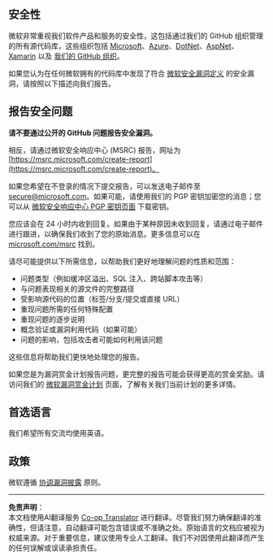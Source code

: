 <!--
CO_OP_TRANSLATOR_METADATA:
{
  "original_hash": "5e1b8da31aae9cca3d53ad243fa3365a",
  "translation_date": "2025-09-03T16:14:39+00:00",
  "source_file": "SECURITY.md",
  "language_code": "zh"
}
-->
## 安全性

微软非常重视我们软件产品和服务的安全性，这包括通过我们的 GitHub 组织管理的所有源代码库，这些组织包括 [Microsoft](https://github.com/Microsoft)、[Azure](https://github.com/Azure)、[DotNet](https://github.com/dotnet)、[AspNet](https://github.com/aspnet)、[Xamarin](https://github.com/xamarin) 以及 [我们的 GitHub 组织](https://opensource.microsoft.com/)。

如果您认为在任何微软拥有的代码库中发现了符合 [微软安全漏洞定义](https://docs.microsoft.com/previous-versions/tn-archive/cc751383(v=technet.10)?WT.mc_id=academic-77952-leestott) 的安全漏洞，请按照以下描述向我们报告。

## 报告安全问题

**请不要通过公开的 GitHub 问题报告安全漏洞。**

相反，请通过微软安全响应中心 (MSRC) 报告，网址为 [https://msrc.microsoft.com/create-report](https://msrc.microsoft.com/create-report)。

如果您希望在不登录的情况下提交报告，可以发送电子邮件至 [secure@microsoft.com](mailto:secure@microsoft.com)。如果可能，请使用我们的 PGP 密钥加密您的消息；您可以从 [微软安全响应中心 PGP 密钥页面](https://www.microsoft.com/en-us/msrc/pgp-key-msrc) 下载密钥。

您应该会在 24 小时内收到回复。如果由于某种原因未收到回复，请通过电子邮件进行跟进，以确保我们收到了您的原始消息。更多信息可以在 [microsoft.com/msrc](https://www.microsoft.com/msrc) 找到。

请尽可能提供以下所需信息，以帮助我们更好地理解问题的性质和范围：

  * 问题类型（例如缓冲区溢出、SQL 注入、跨站脚本攻击等）
  * 与问题表现相关的源文件的完整路径
  * 受影响源代码的位置（标签/分支/提交或直接 URL）
  * 重现问题所需的任何特殊配置
  * 重现问题的逐步说明
  * 概念验证或漏洞利用代码（如果可能）
  * 问题的影响，包括攻击者可能如何利用该问题

这些信息将帮助我们更快地处理您的报告。

如果您是为漏洞赏金计划报告问题，更完整的报告可能会获得更高的赏金奖励。请访问我们的 [微软漏洞赏金计划](https://microsoft.com/msrc/bounty) 页面，了解有关我们当前计划的更多详情。

## 首选语言

我们希望所有交流均使用英语。

## 政策

微软遵循 [协调漏洞披露](https://www.microsoft.com/en-us/msrc/cvd) 原则。

---

**免责声明**：  
本文档使用AI翻译服务 [Co-op Translator](https://github.com/Azure/co-op-translator) 进行翻译。尽管我们努力确保翻译的准确性，但请注意，自动翻译可能包含错误或不准确之处。原始语言的文档应被视为权威来源。对于重要信息，建议使用专业人工翻译。我们不对因使用此翻译而产生的任何误解或误读承担责任。